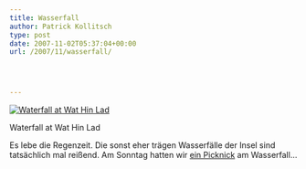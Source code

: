 ```yaml
---
title: Wasserfall
author: Patrick Kollitsch
type: post
date: 2007-11-02T05:37:04+00:00
url: /2007/11/wasserfall/




---
```

<div class="flickr">
  <a href="http://www.flickr.com/photos/schreibblogade/1830246323/" title="Waterfall at Wat Hin Lad"><img src="//farm3.static.flickr.com/2252/1830246323_02305259b1.jpg" alt="Waterfall at Wat Hin Lad" /></a></p> 
  
  <p>
    Waterfall at Wat Hin Lad
  </p>
</div>

Es lebe die Regenzeit. Die sonst eher trägen Wasserfälle der Insel sind tatsächlich mal reißend. Am Sonntag hatten wir [ein Picknick][1] am Wasserfall...

 [1]: http://flickr.com/photos/schreibblogade/1830277067/
